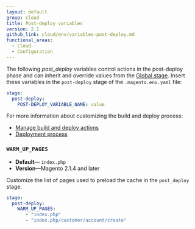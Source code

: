 ```yaml
---
layout: default
group: cloud
title: Post-deploy variables
version: 2.1
github_link: cloud/env/variables-post-deploy.md
functional_areas:
  - Cloud
  - Configuration
---
```

The following _post\_deploy_ variables control actions in the post-deploy phase and can inherit and override values from the [Global stage]({{page.baseurl}}/cloud/env/variables-intro.html#global-variables).  Insert these variables in the `post-deploy` stage of the `.magento.env.yaml` file:

```yaml
stage:
  post-deploy:
    POST-DEPLOY_VARIABLE_NAME: value
```

For more information about customizing the build and deploy process:

-  [Manage build and deploy actions]({{page.baseurl}}/cloud/project/magento-env-yaml.html)
-  [Deployment process]({{page.baseurl}}/cloud/reference/discover-deploy.html)

### `WARM_UP_PAGES`

-  **Default**— `index.php`
-  **Version**—Magento 2.1.4 and later

Customize the list of pages used to preload the cache in the `post_deploy` stage.

```yaml
stage:
  post-deploy: 
    WARM_UP_PAGES:
       - "index.php"
       - "index.php/customer/account/create"
```